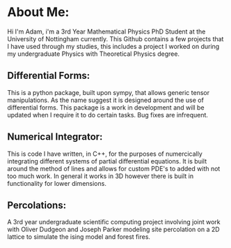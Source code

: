 # About Me:
Hi I'm Adam, i'm a 3rd Year Mathematical Physics PhD Student at the University of Nottingham currently. This Github contains a few projects that I have used through my studies, this includes a project I worked on during my undergraduate Physics with Theoretical Physics degree.

## Differential Forms:
This is a python package, built upon sympy, that allows generic tensor manipulations. As the name suggest it is designed around the use of differential forms. This package is a work in development and will be updated when I require it to do certain tasks. Bug fixes are infrequent.

## Numerical Integrator:
This is code I have written, in C++, for the purposes of numercically integrating different systems of partial differential equations. It is built around the method of lines and allows for custom PDE's to added with not too much work. In general it works in 3D however there is built in functionality for lower dimensions.

## Percolations:
A 3rd year undergraduate scientific computing project involving joint work with Oliver Dudgeon and Joseph Parker modeling site percolation on a 2D lattice to simulate the ising model and forest fires.
